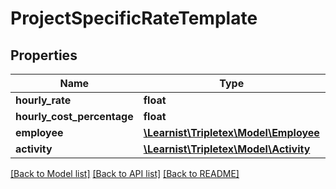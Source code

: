 # ProjectSpecificRateTemplate

## Properties
Name | Type | Description | Notes
------------ | ------------- | ------------- | -------------
**hourly_rate** | **float** |  | [optional] 
**hourly_cost_percentage** | **float** |  | [optional] 
**employee** | [**\Learnist\Tripletex\Model\Employee**](Employee.md) |  | [optional] 
**activity** | [**\Learnist\Tripletex\Model\Activity**](Activity.md) |  | [optional] 

[[Back to Model list]](../../README.md#documentation-for-models) [[Back to API list]](../../README.md#documentation-for-api-endpoints) [[Back to README]](../../README.md)

